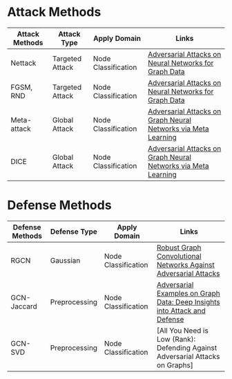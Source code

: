 # Attack Methods  
|   Attack Methods   | Attack Type | Apply Domain | Links |
|--------------------|-------------|--------------|------|
| Nettack | Targeted Attack | Node Classification | [Adversarial Attacks on Neural Networks for Graph Data](https://arxiv.org/pdf/1805.07984.pdf)|
| FGSM, RND | Targeted Attack | Node Classification | [Adversarial Attacks on Neural Networks for Graph Data](https://arxiv.org/pdf/1805.07984.pdf)|
| Meta-attack | Global Attack | Node Classification | [Adversarial Attacks on Graph Neural Networks via Meta Learning](https://openreview.net/pdf?id=Bylnx209YX) |
| DICE | Global Attack | Node Classification | [Adversarial Attacks on Graph Neural Networks via Meta Learning](https://openreview.net/pdf?id=Bylnx209YX) |

# Defense Methods
|   Defense Methods   | Defense Type | Apply Domain | Links |
|---------------------|--------------|--------------|------|
| RGCN | Gaussian | Node Classification | [Robust Graph Convolutional Networks Against Adversarial Attacks](http://pengcui.thumedialab.com/papers/RGCN.pdf) |
| GCN-Jaccard | Preprocessing | Node Classification | [Adversarial Examples on Graph Data: Deep Insights into Attack and Defense](https://arxiv.org/pdf/1903.01610.pdf)|
| GCN-SVD | Preprocessing | Node Classification | [All You Need is Low (Rank): Defending Against Adversarial Attacks on Graphs] |

